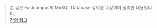 > 본 글은 Fastcampus의 MySQL Database 강의를 수강하며 정리한 내용입니다.  
> [강의 링크](https://fastcampus.co.kr/data_online_sql)